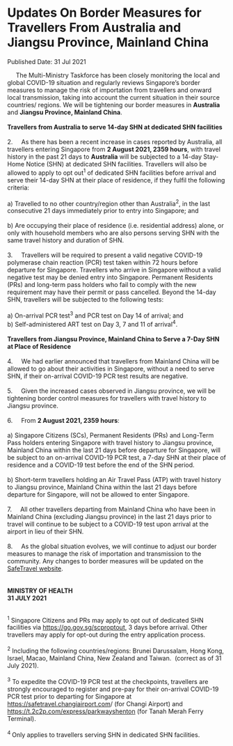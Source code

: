<html>
    <meta http-equiv="Content-Type" content="text/html; charset=utf-8"/>
    <meta charset="utf-8"/>
    <title>Updates On Border Measures for Travellers From Australia and Jiangsu Province, Mainland China</title>
    <body><h1>Updates On Border Measures for Travellers From Australia and Jiangsu Province, Mainland China</h1>
    <p>Published Date: 31 Jul 2021</p> <p style="">&nbsp; &nbsp; &nbsp;The Multi-Ministry Taskforce has been closely monitoring the local and global COVID-19 situation and regularly reviews Singapore’s border measures to manage the risk of importation from travellers and onward local transmission, taking into account the current situation in their source countries/ regions. We will be tightening our border measures in <strong>Australia</strong> and <strong>Jiangsu Province, Mainland China</strong>.<br><br><strong>Travellers from Australia to serve 14-day SHN at dedicated SHN facilities</strong><br><br>2.&nbsp; &nbsp; &nbsp;As there has been a recent increase in cases reported by Australia, all travellers entering Singapore from <strong>2 August 2021, 2359 hours</strong>, with travel history in the past 21 days to <strong>Australia</strong> will be subjected to a 14-day Stay-Home Notice (SHN) at dedicated SHN facilities. Travellers will also be allowed to apply to opt out<sup>1</sup> of dedicated SHN facilities before arrival and serve their 14-day SHN at their place of residence, if they fulfil the following criteria:&nbsp;<br><br>a) Travelled to no other country/region other than Australia<sup>2</sup>, in the last consecutive 21 days immediately prior to entry into Singapore; and&nbsp;<br><br>b) Are occupying their place of residence (i.e. residential address) alone, or only with household members who are also persons serving SHN with the same travel history and duration of SHN.&nbsp;<br><br>3.&nbsp; &nbsp; &nbsp;Travellers will be required to present a valid negative COVID-19 polymerase chain reaction (PCR) test taken within 72 hours before departure for Singapore. Travellers who arrive in Singapore without a valid negative test may be denied entry into Singapore. Permanent Residents (PRs) and long-term pass holders who fail to comply with the new requirement may have their permit or pass cancelled. Beyond the 14-day SHN, travellers will be subjected to the following tests:<br><br>a) On-arrival PCR test<sup>3</sup> and PCR test on Day 14 of arrival; and<br>b) Self-administered ART test on Day 3, 7 and 11 of arrival<sup>4</sup>.&nbsp;&nbsp;<br><br><strong>Travellers from Jiangsu Province, Mainland China to Serve a 7-Day SHN at Place of Residence</strong><br><br>4.&nbsp; &nbsp; &nbsp;We had earlier announced that travellers from Mainland China will be allowed to go about their activities in Singapore, without a need to serve SHN, if their on-arrival COVID-19 PCR test results are negative.<br><br>5.&nbsp; &nbsp; &nbsp;Given the increased cases observed in Jiangsu province, we will be tightening border control measures for travellers with travel history to Jiangsu province.&nbsp;<br><br>6.&nbsp; &nbsp; &nbsp;From <strong>2 August 2021, 2359 hours</strong>:&nbsp;<br><br>a) Singapore Citizens (SCs), Permanent Residents (PRs) and Long-Term Pass holders entering Singapore with travel history to Jiangsu province, Mainland China within the last 21 days before departure for Singapore, will be subject to an on-arrival COVID-19 PCR test, a 7-day SHN at their place of residence and a COVID-19 test before the end of the SHN period.<br><br>b) Short-term travellers holding an Air Travel Pass (ATP) with travel history to Jiangsu province, Mainland China within the last 21 days before departure for Singapore, will not be allowed to enter Singapore.<br><br>7.&nbsp; &nbsp; &nbsp;All other travellers departing from Mainland China who have been in Mainland China (excluding Jiangsu province) in the last 21 days prior to travel will continue to be subject to a COVID-19 test upon arrival at the airport in lieu of their SHN.&nbsp;&nbsp;<br><br>8.&nbsp; &nbsp; &nbsp;As the global situation evolves, we will continue to adjust our border measures to manage the risk of importation and transmission to the community. Any changes to border measures will be updated on the <a href="http://safetravel.ica.gov.sg" title="" class="" target="">SafeTravel website</a>.&nbsp;<br><br><br><strong>MINISTRY OF HEALTH<br>31 JULY 2021<br></strong><br></p><div><sup>1</sup> Singapore Citizens and PRs may apply to opt out of dedicated SHN facilities via <a href="http://go.gov.sg/scproptout" title="" class="" target="">https://go.gov.sg/scproptout</a>, 3 days before arrival. Other travellers may apply for opt-out during the entry application process.&nbsp;<br><br><sup>2</sup> Including the following countries/regions: Brunei Darussalam, Hong Kong, Israel, Macao, Mainland China, New Zealand and Taiwan.&nbsp; (correct as of 31 July 2021).<br><br><sup>3</sup>&nbsp;To expedite the COVID-19 PCR test at the checkpoints, travellers are strongly encouraged to register and pre-pay for their on-arrival COVID-19 PCR test prior to departing for Singapore at <a href="http://safetravel.changiairport.com" title="" class="" target="">https://safetravel.changiairport.com</a>/ (for Changi Airport) and <a href="https://t.2c2p.com/express/parkwayshenton" title="" class="" target="">https://t.2c2p.com/express/parkwayshenton</a>&nbsp;(for Tanah Merah Ferry Terminal).<br><div>&nbsp;<br><sup>4 </sup>Only applies to travellers serving SHN in dedicated SHN facilities.</div></div></body>
</html>